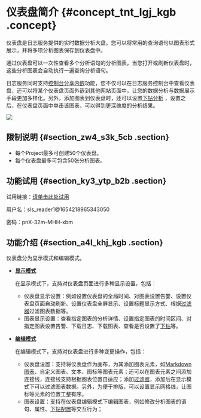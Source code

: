 # 仪表盘简介 {#concept_tnt_lgj_kgb .concept}

仪表盘是日志服务提供的实时数据分析大盘。您可以将常用的查询语句以图表形式展示，并将多项分析图表保存到仪表盘中。

通过仪表盘可以一次性查看多个分析语句的分析图表，当您打开或刷新仪表盘时，这些分析图表会自动执行一遍查询分析语句。

日志服务同时支持[控制台分享内嵌](cn.zh-CN/用户指南/可视化分析/其他可视化方案/控制台分享内嵌.md)功能，您不仅可以在日志服务控制台中查看仪表盘，还可以将某个仪表盘页面外嵌到其他网站页面中，让您的数据分析与数据展示手段更加多样化。另外，添加图表到仪表盘时，还可以设置[下钻分析](cn.zh-CN/用户指南/可视化分析/仪表盘/下钻分析.md) ，设置之后，在仪表盘页面中单击该图表，可以得到更深维度的分析结果。

![](http://static-aliyun-doc.oss-cn-hangzhou.aliyuncs.com/assets/img/96137/155011015538782_zh-CN.png)

## 限制说明 {#section_zw4_s3k_5cb .section}

-   每个Project最多可创建50个仪表盘。
-   每个仪表盘最多可包含50张分析图表。

## 功能试用 {#section_ky3_ytp_b2b .section}

试用链接：[请单击此处试用](https://signin.aliyun.com/1654218965343050/login.htm?spm=a2c4e.11153940.blogcont552764.10.16af61998h2BNf&callback=https%3A%2F%2Fsls.console.aliyun.com%2Fnext%2Fproject%2Fdashboard-show%2Fdashboard%2Fdashboard-show%3F)

用户名：sls\_reader1@1654218965343050

密码：pnX-32m-MHH-xbm

## 功能介绍 {#section_a4l_khj_kgb .section}

仪表盘分为显示模式和编辑模式。

-   **[显示模式](cn.zh-CN/用户指南/可视化分析/仪表盘/显示模式.md)**

    在显示模式下，支持对仪表盘页面进行多种显示设置，包括：

    -   仪表盘显示设置：例如设置仪表盘的全局时间、对图表设置告警、设置仪表盘页面自动刷新、设置仪表盘全屏显示、设置标题显示方式、根据[过滤器](cn.zh-CN/用户指南/可视化分析/仪表盘/仪表盘过滤器.md)过滤图表数据等。
    -   图表显示设置：查看指定图表的分析详情、设置指定图表的时间区间、对指定图表设置告警、下载日志、下载图表、查看是否设置了[下钻](cn.zh-CN/用户指南/可视化分析/仪表盘/下钻分析.md)等。
-   **[编辑模式](cn.zh-CN/用户指南/可视化分析/仪表盘/编辑模式.md)**

    在编辑模式下，支持对仪表盘进行多种变更操作，包括：

    -   仪表盘设置：支持将仪表盘作为画布，为其添加图表元素，如[Markdown图表](cn.zh-CN/用户指南/可视化分析/仪表盘/Markdown图表.md)、自定义图表、文本、图标等图表元素；还可以在图表元素之间添加连接线，连接线支持根据图表位置自适应；添加[过滤器](cn.zh-CN/用户指南/可视化分析/仪表盘/仪表盘过滤器.md)，添加后在显示模式下可以过滤图表数据。另外，为便于排版，可以设置显示网格线，让图标等元素的位置工整有序。
    -   图表设置：支持在仪表盘编辑模式下编辑图表，例如修改分析图表的语句、属性、[下钻配置](cn.zh-CN/用户指南/可视化分析/仪表盘/下钻分析.md)等交互行为；

